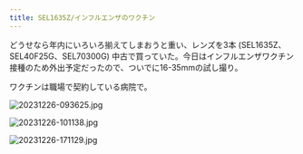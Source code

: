 ```yaml
---
title: SEL1635Z/インフルエンザのワクチン
---
```


どうせなら年内にいろいろ揃えてしまおうと重い、レンズを3本 (SEL1635Z、SEL40F25G、SEL70300G) 中古で買っていた。今日はインフルエンザワクチン接種のため外出予定だったので、ついでに16-35mmの試し撮り。

ワクチンは職場で契約している病院で。

![20231226-093625.jpg](https://ceshmina-photos.s3.ap-northeast-1.amazonaws.com/medium/202312/20231226-093625.jpg)

![20231226-101138.jpg](https://ceshmina-photos.s3.ap-northeast-1.amazonaws.com/medium/202312/20231226-101138.jpg)

![20231226-171129.jpg](https://ceshmina-photos.s3.ap-northeast-1.amazonaws.com/medium/202312/20231226-171129.jpg "光条がいい感じに出た")
